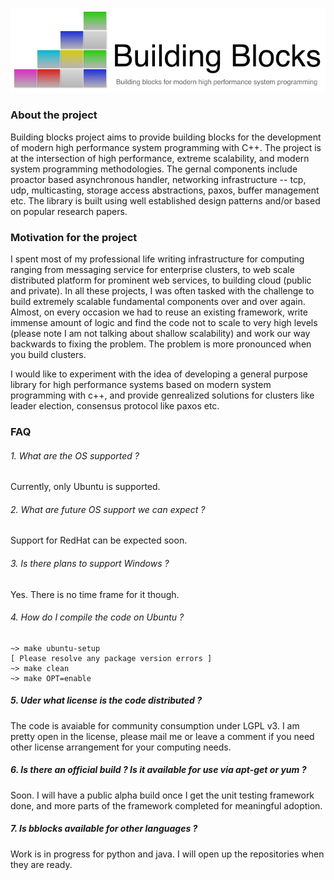 ![alt tag](https://github.com/kradhakrishnan/bblocks/blob/master/doc/bblocks.jpg?raw=true)

### About the project

Building blocks project aims to provide building blocks for the development of modern high performance system programming with C++. The project is at the intersection of high performance, extreme scalability, and modern system programming methodologies. The gernal components include proactor based asynchronous handler, networking infrastructure -- tcp, udp, multicasting, storage access abstractions, paxos, buffer management etc. The library is built using well established design patterns and/or based on popular research papers.


### Motivation for the project

I spent most of my professional life writing infrastructure for computing ranging from messaging service for
enterprise clusters, to web scale distributed platform for prominent web services, to building cloud (public and private).
In all these projects, I was often tasked with the challenge to build extremely scalable fundamental components over
and over again. Almost, on every occasion we had to reuse an existing framework, write immense amount of logic and find
the code not to scale to very high levels (please note I am not talking about shallow scalability) and work our way
backwards to fixing the problem. The problem is more pronounced when you build clusters.

I would like to experiment with the idea of developing a general purpose library for high performance systems based on
modern system programming with c++, and provide genrealized solutions for clusters like leader election, consensus
protocol like paxos etc.

### FAQ

###### 1. What are the OS supported ?

Currently, only Ubuntu is supported.

###### 2. What are future OS support we can expect ?

Support for RedHat can be expected soon.

###### 3. Is there plans to support Windows ?

Yes. There is no time frame for it though.

###### 4. How do I compile the code on Ubuntu ?

```
~> make ubuntu-setup
[ Please resolve any package version errors ]
~> make clean
~> make OPT=enable
```

##### 5. Uder what license is the code distributed ?

The code is avaiable for community consumption under LGPL v3. I am pretty open in the license, please mail me or leave a comment if you need other license arrangement for your computing needs.

##### 6. Is there an official build ? Is it available for use via apt-get or yum ?

Soon. I will have a public alpha build once I get the unit testing framework done, and more parts of the framework completed for meaningful adoption.

##### 7. Is bblocks available for other languages ?

Work is in progress for python and java. I will open up the repositories when they are ready.
